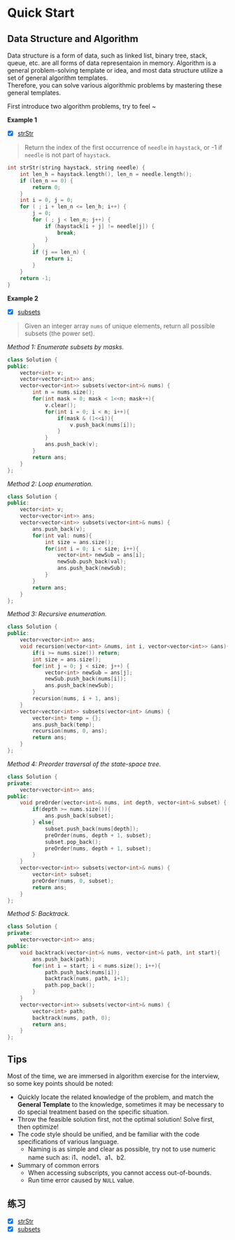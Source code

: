 # Quick Start

## Data Structure and Algorithm

Data structure is a form of data, such as linked list, binary tree, stack, queue, etc. are all forms of data representaion in memory. Algorithm is a general problem-solving template or idea, and most data structure utilize a set of general algorithm templates.  
Therefore, you can solve various algorithmic problems by mastering these general templates.  

First introduce two algorithm problems, try to feel ~

**Example 1**

- [x] [strStr](https://leetcode-cn.com/problems/implement-strstr/)

> Return the index of the first occurrence of `needle` in `haystack`, or -1 if `needle` is not part of `haystack`.

```c++
int strStr(string haystack, string needle) {
    int len_h = haystack.length(), len_n = needle.length();
    if (len_n == 0) {
        return 0;
    }
    int i = 0, j = 0;
    for ( ; i + len_n <= len_h; i++) {
        j = 0;
        for ( ; j < len_n; j++) {
            if (haystack[i + j] != needle[j]) {
                break;
            }
        }
        if (j == len_n) {
            return i;
        }
    }
    return -1;
}
```

**Example 2**

- [x] [subsets](https://leetcode-cn.com/problems/subsets/)

> Given an integer array `nums` of unique elements, return all possible subsets (the power set).

*Method 1: Enumerate subsets by masks.*

```c++
class Solution {
public:
    vector<int> v;
    vector<vector<int>> ans;
    vector<vector<int>> subsets(vector<int>& nums) {
        int n = nums.size();
        for(int mask = 0; mask < 1<<n; mask++){
            v.clear();
            for(int i = 0; i < n; i++){
                if(mask & (1<<i)){
                    v.push_back(nums[i]);
                }
            }
            ans.push_back(v);
        }
        return ans;
    }
};
```

*Method 2: Loop enumeration.*

```c++
class Solution {
public:
    vector<int> v;
    vector<vector<int>> ans;
    vector<vector<int>> subsets(vector<int>& nums) {
        ans.push_back(v);
        for(int val: nums){
            int size = ans.size();
            for(int i = 0; i < size; i++){
                vector<int> newSub = ans[i];
                newSub.push_back(val);
                ans.push_back(newSub);
            }
        }
        return ans;
    }
};
```

*Method 3: Recursive enumeration.*

```c++
class Solution {
public:
    vector<vector<int>> ans;
    void recursion(vector<int> &nums, int i, vector<vector<int>> &ans){
        if(i >= nums.size()) return;
        int size = ans.size();
        for(int j = 0; j < size; j++) {
            vector<int> newSub = ans[j];
            newSub.push_back(nums[i]);
            ans.push_back(newSub);
        }
        recursion(nums, i + 1, ans);
    }
    vector<vector<int>> subsets(vector<int> &nums) {
        vector<int> temp = {};
        ans.push_back(temp);
        recursion(nums, 0, ans);
        return ans;
    }
};
```

*Method 4: Preorder traversal of the state-space tree.*

```c++
class Solution {
private:
    vector<vector<int>> ans;
public:
    void preOrder(vector<int>& nums, int depth, vector<int>& subset) {
        if(depth >= nums.size()){
            ans.push_back(subset);
        } else{
            subset.push_back(nums[depth]);
            preOrder(nums, depth + 1, subset);
            subset.pop_back();
            preOrder(nums, depth + 1, subset);
        }
    }
    vector<vector<int>> subsets(vector<int>& nums) {
        vector<int> subset;
        preOrder(nums, 0, subset);
        return ans;
    }
};
```

*Method 5: Backtrack.*

```c++
class Solution {
private:
    vector<vector<int>> ans;
public:
    void backtrack(vector<int>& nums, vector<int>& path, int start){
        ans.push_back(path);
        for(int i = start; i < nums.size(); i++){
            path.push_back(nums[i]);
            backtrack(nums, path, i+1);
            path.pop_back();
        }
    }
    vector<vector<int>> subsets(vector<int>& nums) {
        vector<int> path;
        backtrack(nums, path, 0);
        return ans;
    }
};
```

## Tips

Most of the time, we are immersed in algorithm exercise for the interview, so some key points should be noted:  
- Quickly locate the related knowledge of the problem, and match the **General Template** to the knowledge, sometimes it may be necessary to do special treatment based on the specific situation.
- Throw the feasible solution first, not the optimal solution! Solve first, then optimize!
- The code style should be unified, and be familiar with the code specifications of various language.
  - Naming is as simple and clear as possible, try not to use numeric name such as: i1、node1、a1、b2.
- Summary of common errors
  - When accessing subscripts, you cannot access out-of-bounds.
  - Run time error caused by `NULL` value.

## 练习

- [x] [strStr](https://leetcode-cn.com/problems/implement-strstr/)
- [x] [subsets](https://leetcode-cn.com/problems/subsets/)
